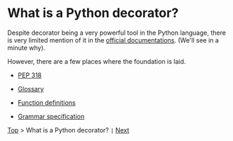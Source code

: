 # What is a Python decorator?

Despite decorator being a very powerful tool in the Python language,
there is very limited mention of it in the [official documentations](https://docs.python.org).
(We'll see in a minute why).

However, there are a few places where the foundation is laid.

* [PEP 318](1-pep-318/README.md)

* [Glossary](2-glossary/README.md)

* [Function definitions](3-definition/README.md)

* [Grammar specification](4-grammar/README.md)

[Top](../README.md) > What is a Python decorator? `|` [Next](../2-syntax/README.md)
